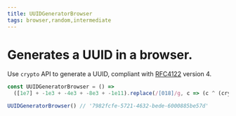 ```yaml
---
title: UUIDGeneratorBrowser
tags: browser,random,intermediate
---
```


# Generates a UUID in a browser.

Use `crypto` API to generate a UUID, compliant with [RFC4122](https://www.ietf.org/rfc/rfc4122.txt) version 4.

```js
const UUIDGeneratorBrowser = () =>
  ([1e7] + -1e3 + -4e3 + -8e3 + -1e11).replace(/[018]/g, c => (c ^ (crypto.getRandomValues(new Uint8Array(1))[0] & (15 >> (c / 4)))).toString(16))
```

```js
UUIDGeneratorBrowser() // '7982fcfe-5721-4632-bede-6000885be57d'
```

